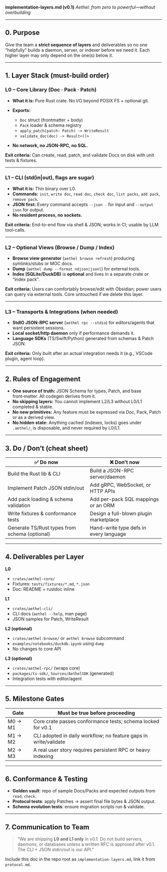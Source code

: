 **implementation-layers.md (v0.1)**
_Aethel: from zero to powerful—without overbuilding_

---

## 0. Purpose

Give the team a **strict sequence of layers** and deliverables so no one “helpfully” builds a daemon, server, or indexer before we need it. Each higher layer may only depend on the one(s) below it.

---

## 1. Layer Stack (must-build order)

### **L0 – Core Library (Doc · Pack · Patch)**

- **What it is:** Pure Rust crate. No I/O beyond POSIX FS + optional git.
- **Exports:**
  - `Doc` struct (frontmatter + body)
  - `Pack` loader & schema registry
  - `apply_patch(patch: Patch) -> WriteResult`
  - `validate_doc(doc) -> Result<()>`

- **No network, no JSON-RPC, no SQL.**

**Exit criteria:** Can create, read, patch, and validate Docs on disk with unit tests & fixtures.

---

### **L1 – CLI (std(in|out), flags are sugar)**

- **What it is:** Thin binary over L0.
- **Commands:** `init`, `write doc`, `read doc`, `check doc`, `list packs`, `add pack`, `remove pack`.
- **JSON first:** Every command accepts `--json -` for input and `--output json` for output.
- **No resident process, no sockets.**

**Exit criteria:** End-to-end flow via shell & JSON; works in CI; usable by LLM tool-calls.

---

### **L2 – Optional Views (Browse / Dump / Index)**

- **Browse view generator** (`aethel browse refresh`) producing symlinks/stubs or MOC docs.
- **Dump** (`aethel dump --format ndjson|jsonl`) for external tools.
- **Index (SQLite/DuckDB)** is **optional** and lives in a separate crate or “index pack”.

**Exit criteria:** Users can comfortably browse/edit with Obsidian; power users can query via external tools. Core untouched if we delete this layer.

---

### **L3 – Transports & Integrations (when needed)**

- **StdIO JSON‑RPC server** (`aethel rpc --stdio`) for editors/agents that want persistent sessions.
- **Local socket/http daemon** only if performance demands it.
- **Language SDKs** (TS/Swift/Python) generated from schemas & Patch JSON.

**Exit criteria:** Only built after an actual integration needs it (e.g., VSCode plugin, agent loop).

---

## 2. Rules of Engagement

- **One source of truth:** JSON Schema for types, Patch, and base front‑matter. All codegen derives from it.
- **No skipping layers:** You cannot implement L2/L3 without L0/L1 completed & stable.
- **No new primitives:** Any feature must be expressed via Doc, Pack, Patch or as a derived view.
- **No hidden state:** Anything cached (indexes, locks) goes under `.aethel/`, is disposable, and never required by L0/L1.

---

## 3. Do / Don’t (cheat sheet)

| ✅ Do now                                     | ❌ Don’t now                           |
| --------------------------------------------- | -------------------------------------- |
| Build the Rust lib & CLI                      | Build a JSON-RPC server/daemon         |
| Implement Patch JSON stdin/out                | Add gRPC, WebSocket, or HTTP APIs      |
| Add pack loading & schema validation          | Add per-pack SQL mappings or an ORM    |
| Write fixtures & conformance tests            | Design a full-blown plugin marketplace |
| Generate TS/Rust types from schema (optional) | Hand-write type defs in every language |

---

## 4. Deliverables per Layer

**L0**

- `crates/aethel-core/`
- Fixtures: `tests/fixtures/*.md`, `*.json`
- Doc: README + rustdoc inline

**L1**

- `crates/aethel-cli/`
- CLI docs (`aethel --help`, man page)
- JSON samples for Patch, WriteResult

**L2 (optional)**

- `crates/aethel-browse/` or `aethel browse` subcommand
- `examples/notebooks/duckdb.ipynb` using `dump`
- No changes to core API

**L3 (optional)**

- `crates/aethel-rpc/` (wraps core)
- `packages/ts-sdk/`, `Sources/AethelSDK` (generated)
- Integration tests with editor/agent

---

## 5. Milestone Gates

| Gate    | Must be true before proceeding                                   |
| ------- | ---------------------------------------------------------------- |
| M0 → M1 | Core crate passes conformance tests; schema locked for v0.1      |
| M1 → M2 | CLI adopted in daily workflow; no feature gaps in write/validate |
| M2 → M3 | A real user story requires persistent RPC or heavy indexing      |

---

## 6. Conformance & Testing

- **Golden vault**: repo of sample Docs/Packs and expected outputs from `read`, `check`.
- **Protocol tests**: apply Patches → assert final file bytes & JSON output.
- **Schema evolution tests**: ensure migration scripts run & validate.

---

## 7. Communication to Team

> “We are shipping **L0 and L1 only** in v0.1. Do not build servers, daemons, or databases unless a written RFC is approved after v0.1. The CLI + JSON stdin/out is our API.”

Include this doc in the repo root as `implementation-layers.md`, link it from `protocol.md`.
